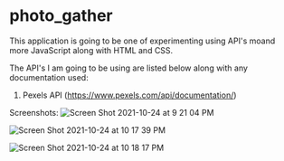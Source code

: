 # photo_gather

This application is going to be one of experimenting using API's moand more JavaScript along with HTML and CSS.

The API's I am going to be using are listed below along with any documentation used:

1. Pexels API (https://www.pexels.com/api/documentation/)

Screenshots:
![Screen Shot 2021-10-24 at 9 21 04 PM](https://user-images.githubusercontent.com/47509998/138624737-6d4b4c01-139a-4711-90b0-c464d1eb6dbb.png)

![Screen Shot 2021-10-24 at 10 17 39 PM](https://user-images.githubusercontent.com/47509998/138624913-be01d2d0-6c38-4188-a77a-3954ebbab3b2.png)

![Screen Shot 2021-10-24 at 10 18 17 PM](https://user-images.githubusercontent.com/47509998/138624997-a30b80f9-81c4-4240-9cd8-973333a607da.png)
